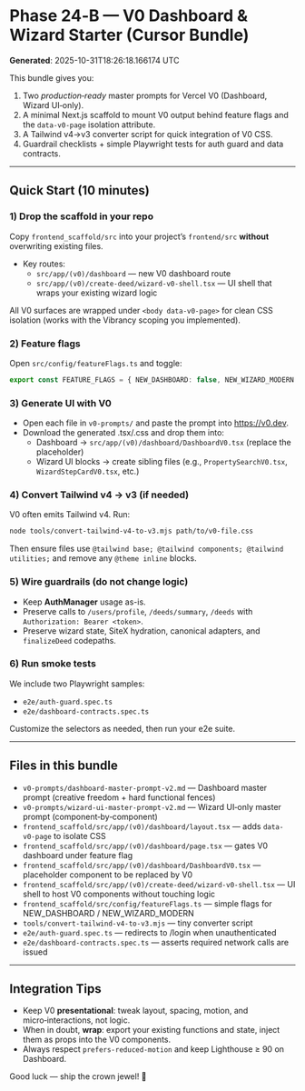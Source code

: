 # Phase 24‑B — V0 Dashboard & Wizard Starter (Cursor Bundle)
**Generated**: 2025-10-31T18:26:18.166174 UTC


This bundle gives you:
1) Two _production‑ready_ master prompts for Vercel V0 (Dashboard, Wizard UI‑only).
2) A minimal Next.js scaffold to mount V0 output behind feature flags and the `data-v0-page` isolation attribute.
3) A Tailwind v4→v3 converter script for quick integration of V0 CSS.
4) Guardrail checklists + simple Playwright tests for auth guard and data contracts.

---

## Quick Start (10 minutes)

### 1) Drop the scaffold in your repo
Copy `frontend_scaffold/src` into your project’s `frontend/src` **without** overwriting existing files.
- Key routes:
  - `src/app/(v0)/dashboard` — new V0 dashboard route
  - `src/app/(v0)/create-deed/wizard-v0-shell.tsx` — UI shell that wraps your existing wizard logic

All V0 surfaces are wrapped under `<body data-v0-page>` for clean CSS isolation (works with the Vibrancy scoping you implemented).

### 2) Feature flags
Open `src/config/featureFlags.ts` and toggle:
```ts
export const FEATURE_FLAGS = { NEW_DASHBOARD: false, NEW_WIZARD_MODERN: false };
```

### 3) Generate UI with V0
- Open each file in `v0-prompts/` and paste the prompt into https://v0.dev.
- Download the generated .tsx/.css and drop them into:
  - Dashboard → `src/app/(v0)/dashboard/DashboardV0.tsx` (replace the placeholder)
  - Wizard UI blocks → create sibling files (e.g., `PropertySearchV0.tsx`, `WizardStepCardV0.tsx`, etc.)

### 4) Convert Tailwind v4 → v3 (if needed)
V0 often emits Tailwind v4. Run:
```bash
node tools/convert-tailwind-v4-to-v3.mjs path/to/v0-file.css
```
Then ensure files use `@tailwind base; @tailwind components; @tailwind utilities;` and remove any `@theme inline` blocks.

### 5) Wire guardrails (do not change logic)
- Keep **AuthManager** usage as-is.
- Preserve calls to `/users/profile`, `/deeds/summary`, `/deeds` with `Authorization: Bearer <token>`.
- Preserve wizard state, SiteX hydration, canonical adapters, and `finalizeDeed` codepaths.

### 6) Run smoke tests
We include two Playwright samples:
- `e2e/auth-guard.spec.ts`
- `e2e/dashboard-contracts.spec.ts`

Customize the selectors as needed, then run your e2e suite.

---

## Files in this bundle

- `v0-prompts/dashboard-master-prompt-v2.md` — Dashboard master prompt (creative freedom + hard functional fences)
- `v0-prompts/wizard-ui-master-prompt-v2.md` — Wizard UI‑only master prompt (component‑by‑component)
- `frontend_scaffold/src/app/(v0)/dashboard/layout.tsx` — adds `data-v0-page` to isolate CSS
- `frontend_scaffold/src/app/(v0)/dashboard/page.tsx` — gates V0 dashboard under feature flag
- `frontend_scaffold/src/app/(v0)/dashboard/DashboardV0.tsx` — placeholder component to be replaced by V0
- `frontend_scaffold/src/app/(v0)/create-deed/wizard-v0-shell.tsx` — UI shell to host V0 components without touching logic
- `frontend_scaffold/src/config/featureFlags.ts` — simple flags for NEW_DASHBOARD / NEW_WIZARD_MODERN
- `tools/convert-tailwind-v4-to-v3.mjs` — tiny converter script
- `e2e/auth-guard.spec.ts` — redirects to /login when unauthenticated
- `e2e/dashboard-contracts.spec.ts` — asserts required network calls are issued

---

## Integration Tips
- Keep V0 **presentational**: tweak layout, spacing, motion, and micro‑interactions, not logic.
- When in doubt, **wrap**: export your existing functions and state, inject them as props into the V0 components.
- Always respect `prefers-reduced-motion` and keep Lighthouse ≥ 90 on Dashboard.

Good luck — ship the crown jewel! 🚀
